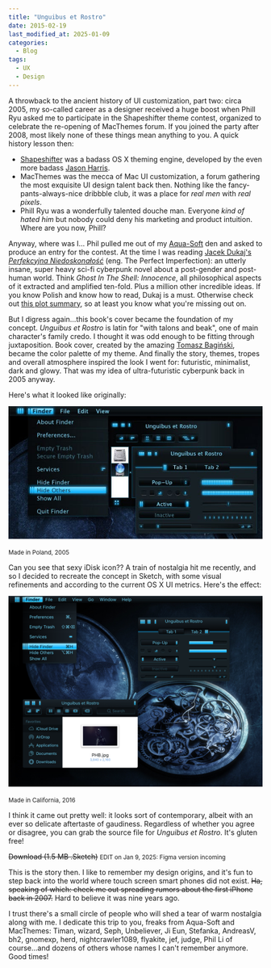 ```yaml
---
title: "Unguibus et Rostro"
date: 2015-02-19
last_modified_at: 2025-01-09
categories:
  - Blog
tags:
  - UX
  - Design
---
```


A throwback to the ancient history of UI customization, part two: circa 2005, my so-called career as a designer received a huge boost when Phill Ryu asked me to participate in the Shapeshifter theme contest, organized to celebrate the re-opening of MacThemes forum. If you joined the party after 2008, most likely none of these things mean anything to you. <!--more-->A quick history lesson then:
- [Shapeshifter](https://en.wikipedia.org/wiki/Unsanity) was a badass OS X theming engine, developed by the even more badass [Jason Harris](https://github.com/smeger).
- MacThemes was the mecca of Mac UI customization, a forum gathering the most exquisite UI design talent back then. Nothing like the fancy-pants-always-nice dribbble club, it was a place for *real men* with *real pixels*.
- Phill Ryu was a wonderfully talented douche man. Everyone *kind of hated him* but nobody could deny his marketing and product intuition. Where are you now, Phill?

Anyway, where was I… Phil pulled me out of my [Aqua-Soft](https://aqua-soft.org/forum/) den and asked to produce an entry for the contest. At the time I was reading [Jacek Dukaj's *Perfekcyjna Niedoskonałość*](https://en.wikipedia.org/wiki/Perfect_Imperfection) (eng. The Perfect Imperfection): an utterly insane, super heavy sci-fi cyberpunk novel about a post-gender and post-human world. Think *Ghost In The Shell: Innocence*, all philosophical aspects of it extracted and amplified ten-fold. Plus a million other incredible ideas. If you know Polish and know how to read, Dukaj is a must. Otherwise check out [this plot summary](https://en.wikipedia.org/wiki/Perfect_Imperfection#Plot), so at least you know what you're missing out on.

But I digress again…this book's cover became the foundation of my concept. *Unguibus et Rostro* is latin for "with talons and beak", one of main character's family credo. I thought it was odd enough to be fitting through juxtaposition. Book cover, created by the amazing [Tomasz Bagiński](https://en.wikipedia.org/wiki/Tomasz_Bagi%C5%84ski), became the color palette of my theme. And finally the story, themes, tropes and overall atmosphere inspired the look I went for: futuristic, minimalist, dark and glowy. That was my idea of ultra-futuristic cyberpunk back in 2005 anyway.

Here's what it looked like originally:

![ur-old](/assets/images/unguibus-et-rostro/ur-old.jpg)

<small>Made in Poland, 2005</small>

Can you see that sexy iDisk icon?? A train of nostalgia hit me recently, and so I decided to recreate the concept in Sketch, with some visual refinements and according to the current OS X UI metrics. Here's the effect:

![ur-new](/assets/images/unguibus-et-rostro/ur-new.jpg)

<small>Made in California, 2016</small>

I think it came out pretty well: it looks sort of contemporary, albeit with an ever so delicate aftertaste of gaudiness. Regardless of whether you agree or disagree, you can grab the source file for *Unguibus et Rostro*. It's gluten free!

~~Download (1.5 MB .Sketch)~~
<small>EDIT on Jan 9, 2025: Figma version incoming</small>

This is the story then. I like to remember my design origins, and it's fun to step back into the world where touch screen smart phones did not exist. ~~Ha, speaking of which: check me out spreading rumors about the first iPhone back in 2007.~~ Hard to believe it was nine years ago.

I trust there's a small circle of people who will shed a tear of warm nostalgia along with me. I dedicate this trip to you, freaks from Aqua-Soft and MacThemes: Timan, wizard, Seph, Unbeliever, Ji Eun, Stefanka, AndreasV, bh2, gnomexp, herd, nightcrawler1089, flyakite, jef, judge, Phil Li of course…and dozens of others whose names I can't remember anymore. Good times!